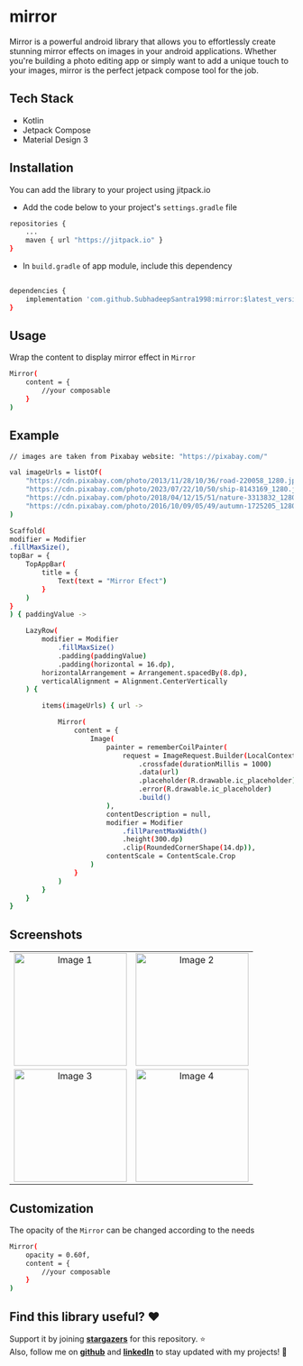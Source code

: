 
# mirror

Mirror is a powerful android library that allows you to effortlessly create stunning mirror effects on images in your android applications. Whether you're building a photo editing app or simply want to add a unique touch to your images, mirror is the perfect jetpack compose tool for the job.


## Tech Stack

- Kotlin
- Jetpack Compose
- Material Design 3




## Installation

You can add the library to your project using jitpack.io

- Add the code below to your project's `settings.gradle` file

```bash
repositories {
    ...
    maven { url "https://jitpack.io" }
}
```
- In `build.gradle` of app module, include this dependency
```bash
  
dependencies {
    implementation 'com.github.SubhadeepSantra1998:mirror:$latest_version'
}
```
## Usage

Wrap the content to display mirror effect in `Mirror`

```bash
Mirror(
    content = {
        //your composable
    }
)
```

## Example

```bash
// images are taken from Pixabay website: "https://pixabay.com/"

val imageUrls = listOf(
    "https://cdn.pixabay.com/photo/2013/11/28/10/36/road-220058_1280.jpg", 
    "https://cdn.pixabay.com/photo/2023/07/22/10/50/ship-8143169_1280.jpg",
    "https://cdn.pixabay.com/photo/2018/04/12/15/51/nature-3313832_1280.jpg",
    "https://cdn.pixabay.com/photo/2016/10/09/05/49/autumn-1725205_1280.jpg",
)

Scaffold(
modifier = Modifier
.fillMaxSize(),
topBar = {
    TopAppBar(
        title = {
            Text(text = "Mirror Efect")
        }
    )
}
) { paddingValue ->

    LazyRow(
        modifier = Modifier
            .fillMaxSize()
            .padding(paddingValue)
            .padding(horizontal = 16.dp),
        horizontalArrangement = Arrangement.spacedBy(8.dp),
        verticalAlignment = Alignment.CenterVertically
    ) {

        items(imageUrls) { url ->

            Mirror(
                content = {
                    Image(
                        painter = rememberCoilPainter(
                            request = ImageRequest.Builder(LocalContext.current)
                                .crossfade(durationMillis = 1000)
                                .data(url)
                                .placeholder(R.drawable.ic_placeholder)
                                .error(R.drawable.ic_placeholder)
                                .build()
                        ),
                        contentDescription = null,
                        modifier = Modifier
                            .fillParentMaxWidth()
                            .height(300.dp)
                            .clip(RoundedCornerShape(14.dp)),
                        contentScale = ContentScale.Crop
                    )
                }
            )
        }
    }
}
```



## Screenshots

<table>
  <tr>
    <td align="center">
      <a href="#">
        <img src="https://github.com/SubhadeepSantra1998/mirror/assets/68366982/783cb8f5-ca56-4d58-b27b-f0f0f22ff290" width="200px" alt="Image 1">
      </a>
    </td>
    <td align="center">
      <a href="#">
        <img src="https://github.com/SubhadeepSantra1998/mirror/assets/68366982/b3ad9c1a-0b45-4565-a444-4c52ee9df00b" width="200px" alt="Image 2">
      </a>
    </td>
  </tr>
  <tr>
    <td align="center">
      <a href="#">
        <img src="https://github.com/SubhadeepSantra1998/mirror/assets/68366982/d2706cb0-4964-4756-bd4a-4474b17a988f" width="200px" alt="Image 3">
      </a>
    </td>
    <td align="center">
      <a href="#">
        <img src="https://github.com/SubhadeepSantra1998/mirror/assets/68366982/3ed3f0a0-5695-42d1-a657-5d513b5838c6" width="200px" alt="Image 4">
      </a>
    </td>
  </tr>
</table>


## Customization

The opacity of the `Mirror` can be changed according to the needs

```bash
Mirror(
    opacity = 0.60f,
    content = {
        //your composable
    }
)
```
## Find this library useful? :heart:
Support it by joining __[stargazers](https://github.com/SubhadeepSantra1998/mirror/stargazers)__ for this repository. :star: <br>
Also, follow me on __[github](https://github.com/SubhadeepSantra1998)__ and __[linkedIn](https://www.linkedin.com/in/subhadeep-santra-b006581b5/)__ to stay updated with my projects! 🤩


